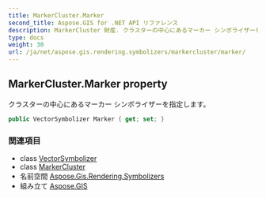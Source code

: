 ```yaml
---
title: MarkerCluster.Marker
second_title: Aspose.GIS for .NET API リファレンス
description: MarkerCluster 財産. クラスターの中心にあるマーカー シンボライザーを指定します
type: docs
weight: 30
url: /ja/net/aspose.gis.rendering.symbolizers/markercluster/marker/
---
```

## MarkerCluster.Marker property

クラスターの中心にあるマーカー シンボライザーを指定します。

```csharp
public VectorSymbolizer Marker { get; set; }
```

### 関連項目

* class [VectorSymbolizer](../../vectorsymbolizer/)
* class [MarkerCluster](../)
* 名前空間 [Aspose.Gis.Rendering.Symbolizers](../../markercluster/)
* 組み立て [Aspose.GIS](../../../)


